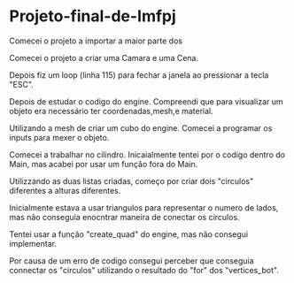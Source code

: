 # Projeto-final-de-Imfpj

Comecei o projeto a importar a maior parte dos 

Comecei o projeto a criar uma Camara e uma Cena.

Depois fiz um loop (linha 115) para fechar a janela ao pressionar a tecla "ESC".

Depois de estudar o codigo do engine. Compreendi que para visualizar um objeto era necessário ter coordenadas,mesh,e material.

Utilizando a mesh de criar um cubo do engine. Comecei a programar os inputs para mexer o objeto.

Comecei a trabalhar no cilindro. Inicaialmente tentei por o codigo dentro do Main, mas acabei por usar um função fora do Main.

Utilizzando as duas listas criadas, começo por criar dois "circulos" diferentes a alturas diferentes.

Inicialmente estava a usar triangulos para representar o numero de lados, mas não conseguia enocntrar maneira de conectar os circulos.

Tentei usar a função "create_quad" do engine, mas não consegui implementar.

Por causa de um erro de codigo consegui perceber que conseguia connectar os "circulos" utilizando o resultado do "for" dos "vertices_bot".




